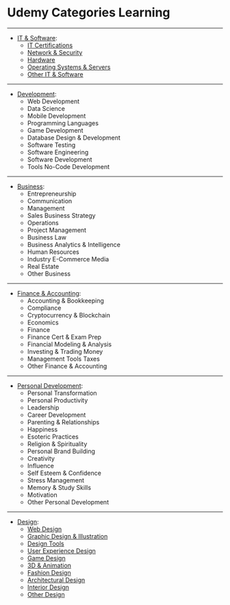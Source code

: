 # Udemy Categories Learning

---

- [IT & Software](): 
  - [IT Certifications]()
  - [Network & Security]()
  - [Hardware]()
  - [Operating Systems & Servers]()
  - [Other IT & Software]()

---

- [Development]():
  - Web Development
  - Data Science
  - Mobile Development
  - Programming Languages
  - Game Development
  - Database Design & Development
  - Software Testing
  - Software Engineering
  - Software Development
  - Tools No-Code Development
 
---

- [Business]():
  - Entrepreneurship 
  - Communication 
  - Management 
  - Sales Business Strategy 
  - Operations 
  - Project Management 
  - Business Law 
  - Business Analytics & Intelligence 
  - Human Resources 
  - Industry E-Commerce Media 
  - Real Estate 
  - Other Business

---

- [Finance & Accounting]():
  - Accounting & Bookkeeping 
  - Compliance 
  - Cryptocurrency & Blockchain 
  - Economics 
  - Finance 
  - Finance Cert & Exam Prep 
  - Financial Modeling & Analysis 
  - Investing & Trading Money 
  - Management Tools Taxes 
  - Other Finance & Accounting

---

- [Personal Development]():
  - Personal Transformation
  - Personal Productivity
  - Leadership
  - Career Development
  - Parenting & Relationships
  - Happiness
  - Esoteric Practices
  - Religion & Spirituality
  - Personal Brand Building
  - Creativity
  - Influence
  - Self Esteem & Confidence
  - Stress Management
  - Memory & Study Skills
  - Motivation
  - Other Personal Development

---

- [Design]():  
  - [Web Design]()
  - [Graphic Design & Illustration]()
  - [Design Tools]()
  - [User Experience Design]()
  - [Game Design]()
  - [3D & Animation]()
  - [Fashion Design]()
  - [Architectural Design]()
  - [Interior Design]()
  - [Other Design]()
